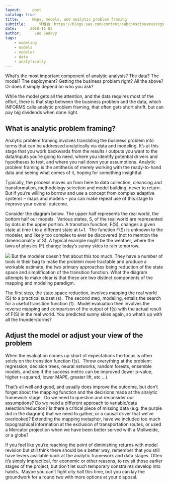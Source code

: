 ```yaml
---
layout:     post
catalog: true
title:      Maps, models, and analytic problem framing
subtitle:      转载自：https://blogs.sas.com/content/subconsciousmusings/2018/11/05/maps-models-and-analytic-problem-framing/
date:      2018-11-05
author:      Leo Sadovy
tags:
    - modeling
    - models
    - modeler
    - data
    - analytically
---
```


What’s the most important component of analytic analysis? The data? The model? The deployment? Getting the business problem right? All the above? Or does it simply depend on who you ask?

While the model gets all the attention, and the data requires most of the effort, there is that step between the business problem and the data, which INFORMS calls analytic problem framing, that often gets short shrift, but can pay big dividends when done right.

## What is analytic problem framing?

Analytic problem framing involves translating the business problem into terms that can be addressed analytically via data and modeling. It’s at this stage that you work backwards from the results / outputs you want to the data/inputs you’re going to need, where you identify potential drivers and hypotheses to test, and where you nail down your assumptions. Analytic problem framing is the antithesis of merely working with the ready-to-hand data and seeing what comes of it, hoping for something insightful.

Typically, the process moves on from here to data collection, cleansing and transformation, methodology selection and model building, never to return. But if you’re willing to borrow and use a concept from complex adaptive systems – maps and models – you can make repeat use of this stage to improve your overall outcome.

Consider the diagram below. The upper half represents the real world, the bottom half our models.  Various states, S, of the real world are represented by dots in the upper portion. A transition function, F(S), changes a given state at time t to a different state at t+1.  The function F(S) is unknown to the modeler, and likely too complex to ever be discovered (not to mention the dimensionality of S). A typical example might be the weather, where the laws of physics (F) change today’s sunny skies to rain tomorrow.

![](https://blogs.sas.com/content/subconsciousmusings/files/2018/08/maps-models-1024x598.png)
But the modeler doesn’t fret about this too much. They have a number of tools in their bag to make the problem more tractable and produce a workable estimate, the two primary approaches being reduction of the state space and simplification of the transition function. What the diagram attempts to make clear is that these are two distinct components of the mapping and modeling paradigm.

The first step, the state space reduction, involves mapping the real world (S) to a practical subset (s).  The second step, modeling, entails the search for a useful transition function (f).  Model evaluation then involves the reverse mapping and comparison of the output of f(s) with the actual result of F(S) in the real world. You predicted sunny skies again, so what’s up with all the thunderstorms?

## Adjust the model or adjust your view of the problem

When the evaluation comes up short of expectations the focus is often solely on the transition function f(s).  Throw everything at the problem:  regression, decision trees, neural networks, random forests, ensemble models, and see if the success metric can be improved (lower p-value, higher r-squared, lower MAPE, greater lift, etc …).

That’s all well and good, and usually does improve the outcome, but don’t forget about the mapping function and the decisions made at the analytic framework stage.  Do we need to question and reconsider our assumptions? Do we need a different approach to variable/data selection/reduction? Is there a critical piece of missing data (e.g. the purple dot in the diagram) that we need to gather, or a causal driver that we’ve overlooked? Extending the mapping metaphor, have we included too much topographical information at the exclusion of transportation routes, or used a Mercator projection when we have been better served with a Mollweide, or a globe?

If you feel like you’re reaching the point of diminishing returns with model revision but still think there should be a better way, remember that you still have levers available back at the analytic framework and data stages. Often it’s simply impractical, for economic or other reasons, to revisit those earlier stages of the project, but don’t let such temporary constraints develop into habits.  Maybe you can’t fight city hall this time, but you can lay the groundwork for a round two with more options at your disposal.
